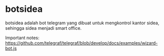 # botsidea

botsidea adalah bot telegram yang dibuat untuk mengkontrol kantor sidea, sehingga sidea menjadi smart office.


Important notes:
https://github.com/telegraf/telegraf/blob/develop/docs/examples/wizard-bot.js

